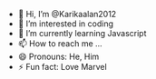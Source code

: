 - 👋 Hi, I’m @Karikaalan2012
- 👀 I’m interested in coding
- 🌱 I’m currently learning Javascript
- 📫 How to reach me ...
- 😄 Pronouns: He, Him
- ⚡ Fun fact: Love Marvel

<!---
Karikaalan2012/Karikaalan2012 is a ✨ special ✨ repository because its `README.md` (this file) appears on your GitHub profile.
You can click the Preview link to take a look at your changes.
--->
